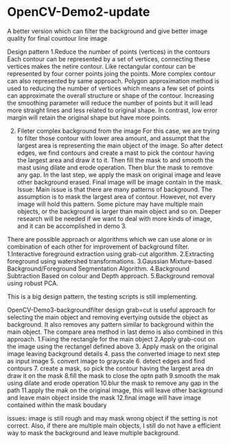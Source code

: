 # OpenCV-Demo2-update
A better version which can filter the background and give better image quality for final countour line image

Design pattern
1.Reduce the number of points (vertices) in the contours
Each contour can be represented by a set of vertices, connecting these vertices makes the netire contour. Like rectangular contour can be represented by four corner points joing the points.
More complex contour can also represented by same approach. Polygon approximation method is used to reducing the number of vertices which means a few set of points can approximate the overall structure or shape of the contour. Increasing the smoothing parameter will reduce the number of points but it will lead more straight lines and less related to original shape. In contrast, low error margin will retain the original shape but have more points.

2. Fileter complex background from the image
For this case, we are trying to filter those contour with lower area amount, and assumpt that the largest area is representing the main object of the image. So after detect edges, we find contours and create a mast to pick the contour having the largest area and draw it to it. Then fill the mask to and smooth the mast using dilate and erode operation. Then blur the mask to remove any gap. In the last step, we apply the mask on original image and leave other background erased. Final image will be image contain in the mask.
Issue: Main issue is that there are many patterns of background. The assumption is to mask the largest area of contour. However, not every image will hold this pattern. Some picture may have multiple main objects, or the background is larger than main object and so on. Deeper research will be needed if we want to deal with more kinds of image, and it can be accomplished in demo 3.


There are possible approach or algorithms which we can use alone or in combination of each other for improvement of background filter.
1.Interactive foreground extraction using grab-cut algorithm.
2.Extracting foreground using watershed transformations.
3.Gaussian Mixture-based Background/Foreground Segmentation Algorithm.
4.Background Subtraction Based on colour and Depth approach.
5.Background removal using robust PCA.

This is a big design pattern, the testing scripts is still implementing. 

OpenCV-Demo3-backgroundfilter design
grab=cut is useful approach for selecting the main object and removing evertying outside the object as background. It also removes any pattern similar to background within the main object. The compare area method in last demo is also combined in this approach.
1.Fixing the rectangle for the main object
2.Apply grab-cout on the image using the rectangel defined above
3. Apply mask on the original image leaving background details
4. pass the converted image to next step as input image
5. convert image to grayscale
6. detect edges and find contours
7. create a mask, so pick the contour having the largest area dn draw it on the mask
8.fill the mask to close the optn path
9.smooth the mak using dilate and erode operation
10.blur the mask to remove any gap in the path
11.apply the mak on the original image, this will leave other background and leave main object inside the mask
12.final image will have image contained within the mask boudary

issues: image is still rough and may mask wrong object if the setting is not correct. Also, if there are multiple main objects, I still do not have a efficient way to mask the background and leave multiple background. 
